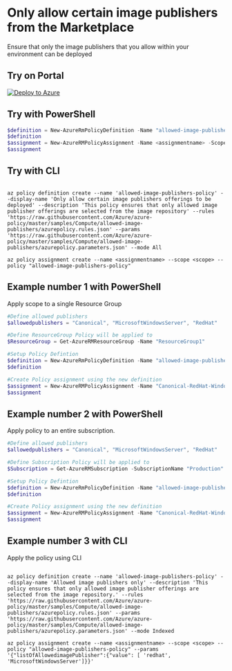 # Only allow certain image publishers from the Marketplace

Ensure that only the image publishers that you allow within your environment can be deployed

## Try on Portal

[![Deploy to Azure](http://azuredeploy.net/deploybutton.png)](https://portal.azure.com/?feature.customportal=false&microsoft_azure_policy=true&microsoft_azure_policy_policyinsights=true&feature.microsoft_azure_security_policy=true&microsoft_azure_marketplace_policy=true#blade/Microsoft_Azure_Policy/CreatePolicyDefinitionBlade/uri/https%3A%2F%2Fraw.githubusercontent.com%2Fweeyin83%2Fazurepolicyexamples%2Fmaster%2FCompute%2Fallowed-image-publishers%2Fazurepolicy.json)

## Try with PowerShell

````powershell
$definition = New-AzureRmPolicyDefinition -Name "allowed-image-publishers-policy" -DisplayName "Only allow certain image publishers offerings to be deployed" -description "This policy ensures that only allowed image publisher offerings are selected from the image repository" -Policy 'https://raw.githubusercontent.com/Azure/azure-policy/master/samples/Compute/allowed-image-publishers/azurepolicy.rules.json' -Parameter 'https://raw.githubusercontent.com/Azure/azure-policy/master/samples/Compute/allowed-image-publishers/azurepolicy.parameters.json' -Mode All
$definition
$assignment = New-AzureRMPolicyAssignment -Name <assignmentname> -Scope <scope>  -PolicyDefinition $definition
$assignment
````

## Try with CLI

````cli

az policy definition create --name 'allowed-image-publishers-policy' --display-name 'Only allow certain image publishers offerings to be deployed' --description 'This policy ensures that only allowed image publisher offerings are selected from the image repository' --rules 'https://raw.githubusercontent.com/Azure/azure-policy/master/samples/Compute/allowed-image-publishers/azurepolicy.rules.json' --params 'https://raw.githubusercontent.com/Azure/azure-policy/master/samples/Compute/allowed-image-publishers/azurepolicy.parameters.json' --mode All

az policy assignment create --name <assignmentname> --scope <scope> --policy "allowed-image-publishers-policy"

````

## Example number 1 with PowerShell

Apply scope to a single Resource Group

````powershell
#Define allowed publishers
$allowedpublishers = "Canonical", "MicrosoftWindowsServer", "RedHat"

#Define ResourceGroup Policy will be applied to
$ResourceGroup = Get-AzureRMResourceGroup -Name "ResourceGroup1"

#Setup Policy Defintion
$definition = New-AzureRmPolicyDefinition -Name "allowed-image-publishers-policy" -DisplayName "Allowed image publishers only" -description "This policy ensures that only allowed image publisher offerings are selected from the image repository" -Policy 'https://raw.githubusercontent.com/Azure/azure-policy/master/samples/Compute/allowed-image-publishers/azurepolicy.rules.json' -Parameter 'https://raw.githubusercontent.com/Azure/azure-policy/master/samples/Compute/allowed-image-publishers/azurepolicy.parameters.json' -Mode All
$definition

#Create Policy assignment using the new definition
$assignment = New-AzureRMPolicyAssignment -Name "Canonical-RedHat-WindowsServer-only-policy" -Scope $ResourceGroup.ResourceId -sku @{"Name" = "A1"; "Tier" = "Standard"} -listOfAllowedimagePublisher $allowedpublishers -PolicyDefinition $definition
$assignment
````

## Example number 2 with PowerShell

Apply policy to an entire subscription.

````powershell
#Define allowed publishers
$allowedpublishers = "Canonical", "MicrosoftWindowsServer", "RedHat"

#Define Subscription Policy will be applied to
$Subscription = Get-AzureRMSubscription -SubscriptionName "Production"

#Setup Policy Defintion
$definition = New-AzureRmPolicyDefinition -Name "allowed-image-publishers-policy" -DisplayName "Allowed image publishers only" -description "This policy ensures that only allowed image publisher offerings are selected from the image repository" -Policy 'https://raw.githubusercontent.com/Azure/azure-policy/master/samples/Compute/allowed-image-publishers/azurepolicy.rules.json' -Parameter 'https://raw.githubusercontent.com/Azure/azure-policy/master/samples/Compute/allowed-image-publishers/azurepolicy.parameters.json' -Mode All
$definition

#Create Policy assignment using the new definition
$assignment = New-AzureRMPolicyAssignment -Name "Canonical-RedHat-WindowsServer-only-policy" -Scope "/subscriptions/$subscription" -sku @{"Name" = "A1"; "Tier" = "Standard"} -listOfAllowedimagePublisher $allowedpublishers -PolicyDefinition $definition
$assignment
````

## Example number 3 with CLI

Apply the policy using CLI

````cli

az policy definition create --name 'allowed-image-publishers-policy' --display-name 'Allowed image publishers only' --description 'This policy ensures that only allowed image publisher offerings are selected from the image repository.' --rules 'https://raw.githubusercontent.com/Azure/azure-policy/master/samples/Compute/allowed-image-publishers/azurepolicy.rules.json' --params 'https://raw.githubusercontent.com/Azure/azure-policy/master/samples/Compute/allowed-image-publishers/azurepolicy.parameters.json' --mode Indexed

az policy assignment create --name <assignmentname> --scope <scope> --policy "allowed-image-publishers-policy" --params '{"listOfAllowedimagePublisher":{"value": [ 'redhat', 'MicrosoftWindowsServer']}}'

````